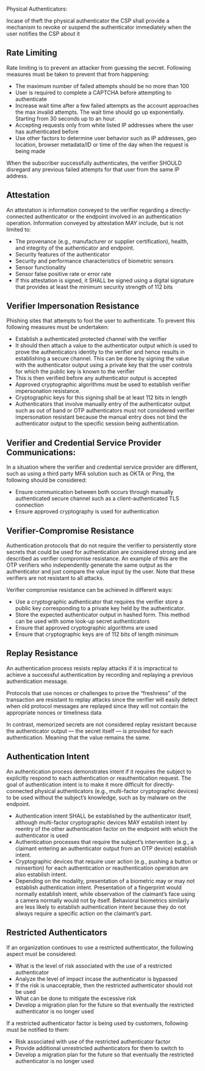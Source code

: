 Physical Authenticators:

<!-- Credential Service Provider aka CSP -->

Incase of theft the physical authenticator the CSP shall provide a mechanism to revoke or suspend the authenticator immediately when the user notifies the CSP about it

## Rate Limiting

Rate limiting is to prevent an attacker from guessing the secret. Following measures must be taken to prevent that from happening:

-   The maximum number of failed attempts should be no more than 100
-   User is required to complete a CAPTCHA before attempting to authenticate
-   Increase wait time after a few failed attempts as the account approaches the max invalid attempts. The wait time should go up exponentially. Starting from 30 seconds up to an hour.
-   Accepting requests only from white listed IP addresses where the user has authenticated before
-   Use other factors to determine user behavior such as IP addresses, geo location, browser metadata/ID or time of the day when the request is being made

When the subscriber successfully authenticates, the verifier SHOULD disregard any previous failed attempts for that user from the same IP address.

## Attestation

An attestation is information conveyed to the verifier regarding a directly-connected authenticator or the endpoint involved in an authentication operation. Information conveyed by attestation MAY include, but is not limited to:

-   The provenance (e.g., manufacturer or supplier certification), health, and integrity of the authenticator and endpoint.
-   Security features of the authenticator
-   Security and performance characteristics of biometric sensors
-   Sensor functionality
-   Sensor false positive rate or error rate
-   If this attestation is signed, it SHALL be signed using a digital signature that provides at least the minimum security strength of 112 bits

## Verifier Impersonation Resistance

Phishing sites that attempts to fool the user to authenticate. To prevent this following measures must be undertaken:

-   Establish a authenticated protected channel with the verifier
-   It should then attach a value to the authenticator output which is used to prove the authenticators identity to the verifier and hence results in establishing a secure channel. This can be done by signing the value with the authenticator output using a private key that the user controls for which the public key is known to the verifier
-   This is then verified before any authenticator output is accepted
-   Approved cryptographic algorithms must be used to establish verifier impersonation resistance.
-   Cryptographic keys for this signing shall be at least 112 bits in length
-   Authenticators that involve manually entry of the authenticator output such as out of band or OTP authenticators must not considered verifier impersonation resistant because the manual entry does not bind the authenticator output to the specific session being authentication.

## Verifier and Credential Service Provider Communications:

In a situation where the verifier and credential service provider are different, such as using a third party MFA solution such as OKTA or Ping, the following should be considered:

-   Ensure communication between both occurs through manually authenticated secure channel such as a client-authenticated TLS connection
-   Ensure approved cryptography is used for authentication

## Verifier-Compromise Resistance

Authentication protocols that do not require the verifier to persistently store secrets that could be used for authentication are considered strong and are described as verifier compromise resistance. An example of this are the OTP verifiers who independently generate the same output as the authenticator and just compare the value input by the user. Note that these verifiers are not resistant to all attacks.

Verifier compromise resistance can be achieved in different ways:

-   Use a cryptographic authenticator that requires the verifier store a public key corresponding to a private key held by the authenticator.
-   Store the expected authenticator output in hashed form. This method can be used with some look-up secret authenticators
-   Ensure that approved cryptographic algorithms are used
-   Ensure that cryptographic keys are of 112 bits of length minimum

## Replay Resistance

An authentication process resists replay attacks if it is impractical to achieve a successful authentication by recording and replaying a previous authentication message.

Protocols that use nonces or challenges to prove the “freshness” of the transaction are resistant to replay attacks since the verifier will easily detect when old protocol messages are replayed since they will not contain the appropriate nonces or timeliness data

In contrast, memorized secrets are not considered replay resistant because the authenticator output — the secret itself — is provided for each authentication. Meaning that the value remains the same.

## Authentication Intent

An authentication process demonstrates intent if it requires the subject to explicitly respond to each authentication or reauthentication request. The goal of authentication intent is to make it more difficult for directly-connected physical authenticators (e.g., multi-factor cryptographic devices) to be used without the subject’s knowledge, such as by malware on the endpoint.

-   Authentication intent SHALL be established by the authenticator itself, although multi-factor cryptographic devices MAY establish intent by reentry of the other authentication factor on the endpoint with which the authenticator is used
-   Authentication processes that require the subject’s intervention (e.g., a claimant entering an authenticator output from an OTP device) establish intent.
-   Cryptographic devices that require user action (e.g., pushing a button or reinsertion) for each authentication or reauthentication operation are also establish intent.
-   Depending on the modality, presentation of a biometric may or may not establish authentication intent. Presentation of a fingerprint would normally establish intent, while observation of the claimant’s face using a camera normally would not by itself. Behavioral biometrics similarly are less likely to establish authentication intent because they do not always require a specific action on the claimant’s part.

## Restricted Authenticators

If an organization continues to use a restricted authenticator, the following aspect must be considered:

-   What is the level of risk associated with the use of a restricted authenticator
-   Analyze the level of impact incase the authenticator is bypassed
-   If the risk is unacceptable, then the restricted authenticator should not be used
-   What can be done to mitigate the excessive risk
-   Develop a migration plan for the future so that eventually the restricted authenticator is no longer used

If a restricted authenticator factor is being used by customers, following must be notified to them:

-   Risk associated with use of the restricted authenticator factor
-   Provide additional unrestricted authenticators for them to switch to
-   Develop a migration plan for the future so that eventually the restricted authenticator is no longer used
